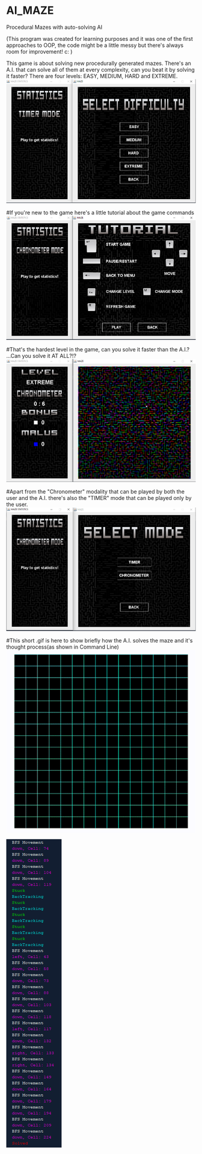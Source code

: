 # AI_MAZE
Procedural Mazes with auto-solving AI

(This program was created for learning purposes and it was one of the first approaches to OOP, the code might be a little messy but there's always room for improvement! c: )

This game is about solving new procedurally generated mazes. There's an A.I. that can solve all of them at every complexity, can you beat it by solving it faster? There are four levels: EASY, MEDIUM, HARD and EXTREME.
![A.I. Solving](MEDIA/diff.PNG)

#If you're new to the game here's a little tutorial about the game commands
![Tutorial](MEDIA/tutorial.PNG)

#That's the hardest level in the game, can you solve it faster than the A.I.? ...Can you solve it AT ALL?!?
![A.I. Solving](MEDIA/extreme.PNG)

#Apart from the "Chronometer" modality that can be played by both the user and the A.I. there's also the "TIMER" mode that can be played only by the user.
![A.I. Solving](MEDIA/torc.PNG)

#This short .gif is here to show briefly how the A.I. solves the maze and it's thought process(as shown in Command Line)
![A.I. Solving](MEDIA/gif.gif)

![A.I. Solving](MEDIA/thoughtprocess.PNG)
